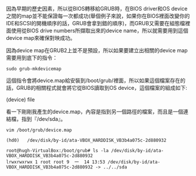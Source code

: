 因為早期的歷史因素，所以從BIOS轉移給GRUB時，在BIOS driver和OS device之間的map並不能保證每一次都成功\(舉個例子來說，如果你在BIOS裡面改變你的IDE和SCSI的開機順序的話，GRUB會拿到錯的順序\)，而GRUB又需要在組態檔裡面使用從BIOS drive numbers所擷取出來的device name，所以就需要用到這個device map來確保對映成功。

因為device map在GRUB2上並不是預設，所以如果要建立出相關的device map需要用到底下的指令：

`sudo grub-mkdevicemap`

這個指令會將device.map給安裝到/boot/grub/裡面，所以如果這個檔案存在的話，GRUB的相關程式就會將它從BIOS讀取到OS device，這個檔案的組成如下:

\(device\) file

看一下剛剛我產生的device.map，內容是指到另一個路徑的檔案，而且是一個連結檔，指到『/dev/sda』。


```
vim /boot/grub/device.map

(hd0)   /dev/disk/by-id/ata-VBOX_HARDDISK_VB3b4a075c-2d880932

root@hugh-VirtualBox:/boot/grub# ls -la /dev/disk/by-id/ata-VBOX_HARDDISK_VB3b4a075c-2d880932
lrwxrwxrwx 1 root root 9  一  14 13:53 /dev/disk/by-id/ata-VBOX_HARDDISK_VB3b4a075c-2d880932 -> ../../sda

```






